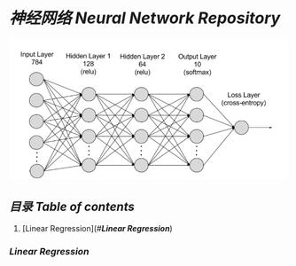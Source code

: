 # *__神经网络 Neural Network Repository__*
![What is Neural Network?](images/nn.png)

## *__目录 Table of contents__*
1. [Linear Regression](#*__Linear Regression__*)

### *__Linear Regression__*